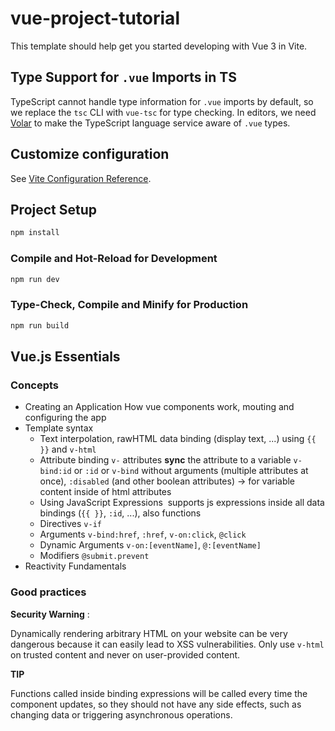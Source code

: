 # vue-project-tutorial

This template should help get you started developing with Vue 3 in Vite.

## Type Support for `.vue` Imports in TS

TypeScript cannot handle type information for `.vue` imports by default, so we replace the `tsc` CLI with `vue-tsc` for type checking. In editors, we need [Volar](https://marketplace.visualstudio.com/items?itemName=Vue.volar) to make the TypeScript language service aware of `.vue` types.

## Customize configuration

See [Vite Configuration Reference](https://vite.dev/config/).

## Project Setup

```sh
npm install
```

### Compile and Hot-Reload for Development

```sh
npm run dev
```

### Type-Check, Compile and Minify for Production

```sh
npm run build
```

## Vue.js Essentials
### Concepts
- Creating an Application
    How vue components work, mouting and configuring the app
- Template syntax
    - Text interpolation, rawHTML 
        data binding (display text, ...) using `{{ }}` and `v-html`
    - Attribute binding
        `v-` attributes **sync** the attribute to a variable
        `v-bind:id` or `:id` or `v-bind` without arguments (multiple attributes at once),  `:disabled` (and other boolean attributes) -> for variable content inside of html attributes
    - Using JavaScript Expressions
​       supports js expressions inside all data bindings (`{{ }}`, `:id`, ...), also functions
    - Directives
        `v-if`
    - Arguments
        `v-bind:href`, `:href`, `v-on:click`, `@click`
    - Dynamic Arguments
        `v-on:[eventName]`, `@:[eventName]`
    - Modifiers
        `@submit.prevent`
- Reactivity Fundamentals

### Good practices
**Security Warning** :

Dynamically rendering arbitrary HTML on your website can be very dangerous because it can easily lead to XSS vulnerabilities. Only use `v-html` on trusted content and never on user-provided content.

**TIP**

Functions called inside binding expressions will be called every time the component updates, so they should not have any side effects, such as changing data or triggering asynchronous operations.